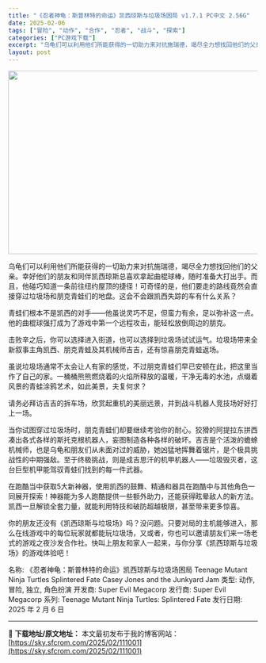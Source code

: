 ```yaml
---
title: "《忍者神龟：斯普林特的命运》凯西琼斯与垃圾场困局 v1.7.1 PC中文 2.56G"
date: 2025-02-06
tags: ["冒险", "动作", "合作", "忍者", "战斗", "探索"]
categories: ["PC游戏下载"]
excerpt: "乌龟们可以利用他们所能获得的一切助力来对抗施瑞德，竭尽全力想找回他们的父亲。幸好他们的朋友和同伴凯西琼斯总喜欢拿起曲棍球棒，随时准备大打出手。而且，他碰巧知道一条前往纽约屋顶的捷径！可奇怪的是，他们要走的路线竟然会直接穿过垃圾场和朋克青蛙们的地盘。这会不会跟凯西失踪的车有什么关系？ 青蛙们根本不是凯&hellip;"
layout: post
---
```


<img class="aligncenter size-full wp-image-111002" src="https://sky.sfcrom.com/wp-content/uploads/2025/02/2025020605222630.webp" alt="" width="660" height="370" />

乌龟们可以利用他们所能获得的一切助力来对抗施瑞德，竭尽全力想找回他们的父亲。幸好他们的朋友和同伴凯西琼斯总喜欢拿起曲棍球棒，随时准备大打出手。而且，他碰巧知道一条前往纽约屋顶的捷径！可奇怪的是，他们要走的路线竟然会直接穿过垃圾场和朋克青蛙们的地盘。这会不会跟凯西失踪的车有什么关系？

青蛙们根本不是凯西的对手——他虽说灵巧不足，但蛮力有余，足以弥补这一点。他的曲棍球强打成为了游戏中第一个远程攻击，能轻松放倒周边的朋克。

击败辛之后，你可以选择进入街道，也可以选择到垃圾场试试运气。垃圾场带来全新叙事主角凯西、朋克青蛙及其机械师吉吉，还有惊喜朋克青蛙返场。

虽说垃圾场通常不太会让人有家的感觉，不过朋克青蛙们早已安顿在此，把这里当作了自己的家。一桶桶熊熊燃烧着的火焰所释放的温暖，干净无毒的水池，点缀着风景的青蛙涂鸦艺术，如此美景，夫复何求？

请务必拜访吉吉的拆车场，欣赏起重机的美丽远景，并到战斗机器人竞技场好好打上一场。

当你试图穿过垃圾场时，朋克青蛙们却要继续考验你的耐心。狡猾的阿提拉东拼西凑出各式各样的斯托克根机器人，妄图制造各种各样的破坏。吉吉是个活泼的蟾蜍机械师，也是乌龟和朋友们从未面对过的威胁，她凶猛地挥舞着锯片，是个极具挑战性的中期强敌。至于终极挑战，则是成吉思汗的机甲机器人——垃圾毁灭者，这台巨型机甲能驾驭青蛙们找到的每一件武器。

在跑酷当中获取5大新神器，使用凯西的鼓舞、精通和器具在跑酷中与其他角色一同展开探索！神器能为多人跑酷提供一些额外助力，还能获得眩晕敌人的新方法。凯西一旦解锁全套力量，就能利用特技和破防超越极限，甚至带来更多惊喜。

你的朋友还没有《凯西琼斯与垃圾场》吗？没问题。只要对局的主机能够进入，那么在线游戏中的每位玩家就都能玩垃圾场，又或者，你也可以邀请朋友们来一场老式的游戏之夜沙发合作社。快叫上朋友和家人一起来，与你分享《凯西琼斯与垃圾场》的游戏体验吧！

名称: 《忍者神龟：斯普林特的命运》凯西琼斯与垃圾场困局 Teenage Mutant Ninja Turtles Splintered Fate Casey Jones and the Junkyard Jam
类型: 动作, 冒险, 独立, 角色扮演
开发商: Super Evil Megacorp
发行商: Super Evil Megacorp
系列: Teenage Mutant Ninja Turtles: Splintered Fate
发行日期: 2025 年 2 月 6 日

---
📖 **下载地址/原文地址：** 本文最初发布于我的博客网站：[https://sky.sfcrom.com/2025/02/111001](https://sky.sfcrom.com/2025/02/111001)
